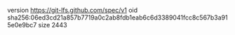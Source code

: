 version https://git-lfs.github.com/spec/v1
oid sha256:06ed3cd21a857b7719a0c2ab8fdb1eab6c6d3389041fcc8c567b3a915e0e9bc7
size 2443
